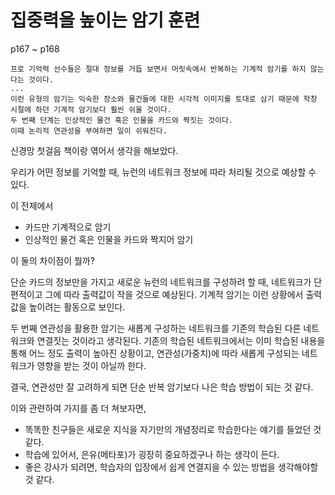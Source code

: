 # 집중력을 높이는 암기 훈련

p167 ~ p168
`````
프로 기억력 선수들은 절대 정보를 거듭 보면서 머릿속에서 반복하는 기계적 암기를 하지 않는다는 것이다.
...
이런 유형의 암기는 익숙한 장소와 물건들에 대한 시각적 이미지를 토대로 삼기 때문에 학창 시절에 하던 기계적 암기보다 훨씬 쉬울 것이다.
두 번째 단계는 인상적인 물건 혹은 인물을 카드와 짝짓는 것이다.
이때 논리적 연관성을 부여하면 일이 쉬워진다.
`````

신경망 첫걸음 책이랑 엮어서 생각을 해보았다.

우리가 어떤 정보를 기억할 때, 뉴런의 네트워크 정보에 따라 처리될 것으로 예상할 수 있다.

이 전제에서

- 카드만 기계적으로 암기
- 인상적인 물건 혹은 인물을 카드와 짝지어 암기

이 둘의 차이점이 뭘까?

단순 카드의 정보만을 가지고 새로운 뉴런의 네트워크를 구성하려 할 때,
네트워크가 단편적이고 그에 따라 출력값이 작을 것으로 예상된다.
기계적 암기는 이런 상황에서 출력값을 높이려는 활동으로 보인다.

두 번째 연관성을 활용한 암기는 새롭게 구성하는 네트워크를 기존의 학습된 다른 네트워크와 연결짓는 것이라고 생각된다.
기존의 학습된 네트워크에서는 이미 학습된 내용을 통해 어느 정도 출력이 높아진 상황이고,
연관성(가중치)에 따라 새롭게 구성되는 네트워크가 영향을 받는 것이 아닐까 한다.

결국, 연관성만 잘 고려하게 되면 단순 반복 암기보다 나은 학습 방법이 되는 것 같다.


이와 관련하여 가지를 좀 더 쳐보자면,
- 똑똑한 친구들은 새로운 지식을 자기만의 개념정리로 학습한다는 얘기를 들었던 것 같다.
- 학습에 있어서, 은유(메타포)가 굉장히 중요하겠구나 하는 생각이 든다.
- 좋은 강사가 되려면, 학습자의 입장에서 쉽게 연결지을 수 있는 방법을 생각해야할 것 같다.

